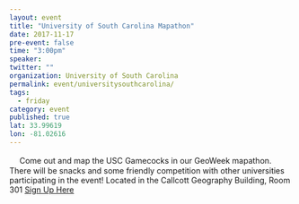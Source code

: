 ```yaml
---
layout: event 
title: "University of South Carolina Mapathon"
date: 2017-11-17
pre-event: false
time: "3:00pm"
speaker:
twitter: ""
organization: University of South Carolina
permalink: event/universitysouthcarolina/
tags:
  - friday 
category: event
published: true
lat: 33.99619
lon: -81.02616
---
```

　
Come out and map the USC Gamecocks in our GeoWeek mapathon. There will be snacks and some friendly competition with other universities participating in the event! Located in the Callcott Geography Building, Room 301
[Sign Up Here](https://goo.gl/forms/qGhW0bjf2TJBozgl1)
